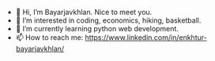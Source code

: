 - 👋 Hi, I’m Bayarjavkhlan. Nice to meet you.
- 👀 I’m interested in coding, economics, hiking, basketball.
- 🌱 I’m currently learning python web development.
- 📫 How to reach me: https://www.linkedin.com/in/enkhtur-bayarjavkhlan/
